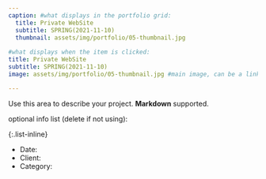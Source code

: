```yaml
---
caption: #what displays in the portfolio grid:
  title: Private WebSite
  subtitle: SPRING(2021-11-10)
  thumbnail: assets/img/portfolio/05-thumbnail.jpg
  
#what displays when the item is clicked:
title: Private WebSite
subtitle: SPRING(2021-11-10)
image: assets/img/portfolio/05-thumbnail.jpg #main image, can be a link or a file in assets/img/portfolio

---
```

Use this area to describe your project. **Markdown** supported.

optional info list (delete if not using):

{:.list-inline} 
- Date: 
- Client: 
- Category: 

